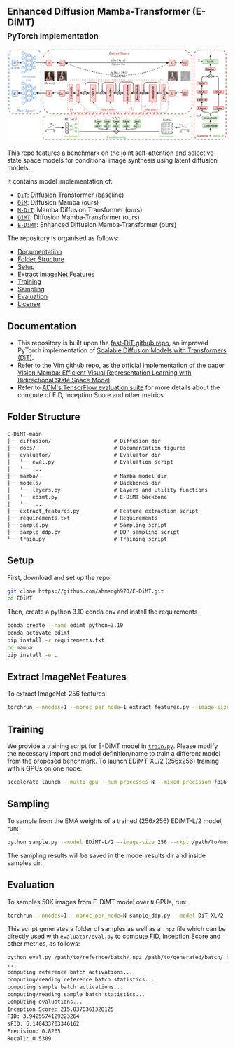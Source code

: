 ## Enhanced Diffusion Mamba-Transformer (E-DiMT)<br><sub>PyTorch Implementation</sub>

![E-DiMT overall architecture](docs/edimt_diag.png)

This repo features a benchmark on the joint self-attention and selective state space models for conditional image synthesis using latent diffusion models.

It contains model implementation of:

* [`DiT`](models/dit.py): Diffusion Transformer (baseline)
* [`DiM`](models/dim.py): Diffusion Mamba (ours)
* [`M-DiT`](models/mdit.py): Mamba Diffusion Transformer (ours)
* [`DiMT`](models/dimt.py):  Diffusion Mamba-Transformer (ours)
* [`E-DiMT`](models/edimt.py):  Enhanced Diffusion Mamba-Transformer (ours)

The repository is organised as follows:
  * [Documentation](#documentation)
  * [Folder Structure](#folder-structure)
  * [Setup](#setup)
  * [Extract ImageNet Features](#extract-imagenet-features)
  * [Training](#training)
  * [Sampling](#sampling)
  * [Evaluation](#evaluation) 
  * [License](#license)
 
## Documentation
* This repository is built upon the [fast-DiT github repo](https://github.com/chuanyangjin/fast-DiT), an improved PyTorch implementation of [Scalable Diffusion Models with Transformers (DiT)](https://openaccess.thecvf.com/content/ICCV2023/papers/Peebles_Scalable_Diffusion_Models_with_Transformers_ICCV_2023_paper.pdf).
* Refer to the [Vim github repo](https://github.com/hustvl/Vim), as the official implementation of the paper [Vision Mamba: Efficient Visual Representation Learning with Bidirectional State Space Model](https://arxiv.org/abs/2401.09417).
* Refer to [ADM's TensorFlow evaluation suite](https://github.com/openai/guided-diffusion/tree/main/evaluations) for more details about the compute of FID, Inception Score and other metrics.

## Folder Structure
``` 
E-DiMT-main
├── diffusion/                    # Diffusion dir
├── docs/                         # Documentation figures
├── evaluator/                    # Evaluator dir
│   └── eval.py                   # Evaluation script
│   └── ...                 
├── mamba/                        # Mamba model dir
├── models/                       # Backbones dir
│   └── layers.py                 # Layers and utility functions
│   └── edimt.py                  # E-DiMT backbone
│   └── ...                 
├── extract_features.py           # Feature extraction script
├── requirements.txt              # Requirements
├── sample.py                     # Sampling script 
├── sample_ddp.py                 # DDP sampling script
└── train.py                      # Training script
```

## Setup

First, download and set up the repo:

```bash
git clone https://github.com/ahmedgh970/E-DiMT.git
cd EDiMT
```

Then, create a python 3.10 conda env and install the requirements

```bash
conda create --name edimt python=3.10
conda activate edimt
pip install -r requirements.txt
cd mamba
pip install -e .
```

## Extract ImageNet Features

To extract ImageNet-256 features:

```bash
torchrun --nnodes=1 --nproc_per_node=1 extract_features.py --image-size 256 --data-path /path/to/imagenet256 --features-path /path/to/store/features
```

## Training
We provide a training script for E-DiMT model in [`train.py`](train.py). Please modify the necessary import and model definition/name to train a different model from the proposed benchmark.
To launch EDiMT-XL/2 (256x256) training with `N` GPUs on one node:

```bash
accelerate launch --multi_gpu --num_processes N --mixed_precision fp16 train.py --model EDiMT-L/2  --image-size 256 --features-path /path/to/store/features
```

## Sampling

To sample from the EMA weights of a trained (256x256) EDiMT-L/2 model, run:

```bash
python sample.py --model EDiMT-L/2 --image-size 256 --ckpt /path/to/model.pt
```

The sampling results will be saved in the model results dir and inside samples dir.

## Evaluation

To samples 50K images from E-DiMT model over `N` GPUs, run:

```bash
torchrun --nnodes=1 --nproc_per_node=N sample_ddp.py --model DiT-XL/2 --num-fid-samples 50000
```

This script  generates a folder of samples as well as a `.npz` file which can be directly used with [`evaluator/eval.py`](evaluator/eval.py) to compute FID, Inception Score and other metrics, as follows:

```bash
python eval.py /path/to/refernce/batch/.npz /path/to/generated/batch/.npz
...
computing reference batch activations...
computing/reading reference batch statistics...
computing sample batch activations...
computing/reading sample batch statistics...
Computing evaluations...
Inception Score: 215.8370361328125
FID: 3.9425574129223264
sFID: 6.140433703346162
Precision: 0.8265
Recall: 0.5309
```